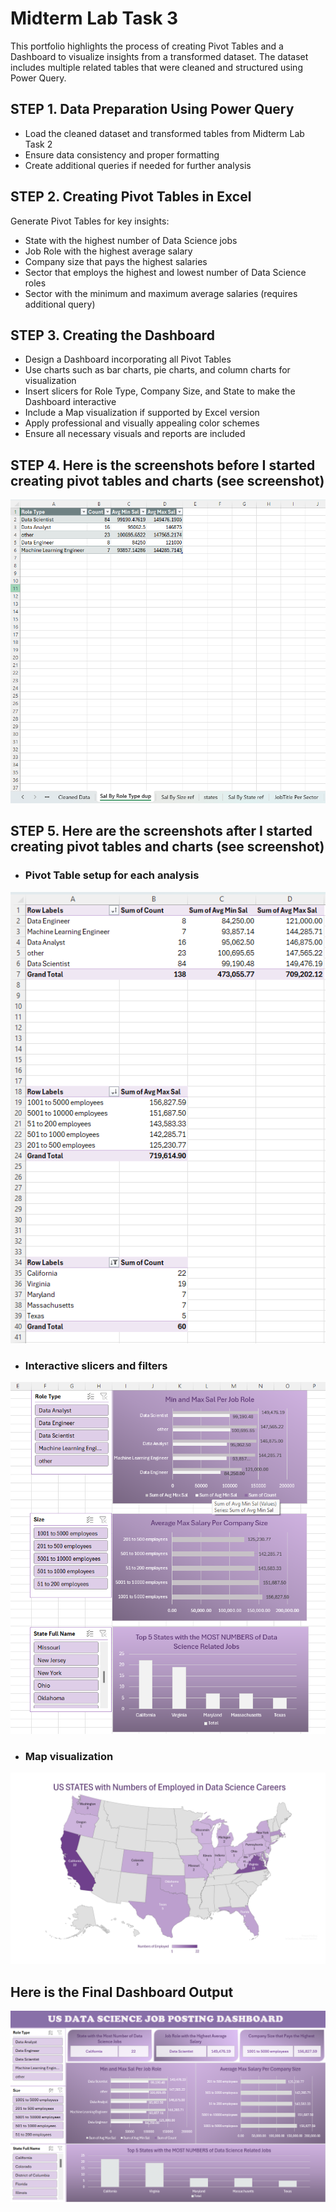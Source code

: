 # Midterm Lab Task 3
This portfolio highlights the process of creating Pivot Tables and a Dashboard to visualize insights from a transformed dataset. The dataset includes multiple related tables that were cleaned and structured using Power Query.

## STEP 1. Data Preparation Using Power Query
- Load the cleaned dataset and transformed tables from Midterm Lab Task 2
- Ensure data consistency and proper formatting
- Create additional queries if needed for further analysis

## STEP 2. Creating Pivot Tables in Excel
Generate Pivot Tables for key insights:
- State with the highest number of Data Science jobs
- Job Role with the highest average salary
- Company size that pays the highest salaries
- Sector that employs the highest and lowest number of Data Science roles
- Sector with the minimum and maximum average salaries (requires additional query)

## STEP 3. Creating the Dashboard
- Design a Dashboard incorporating all Pivot Tables
- Use charts such as bar charts, pie charts, and column charts for visualization
- Insert slicers for Role Type, Company Size, and State to make the Dashboard interactive
- Include a Map visualization if supported by Excel version
- Apply professional and visually appealing color schemes
- Ensure all necessary visuals and reports are included

## STEP 4. Here is the screenshots before I started creating pivot tables and charts (see screenshot)
![screenshot](images/Turla%20(BD).png)

## STEP 5. Here are the screenshots after I started creating pivot tables and charts (see screenshot)
- ### Pivot Table setup for each analysis
![screenshot](images/Turla%20(PT).png)
- ### Interactive slicers and filters
![screenshot](images/Turla%20(SF).png)
- ### Map visualization
![screenshot](images/Turla%20(M).png)

## Here is the Final Dashboard Output 
![screenshot](images/Turla%20(D).png)




